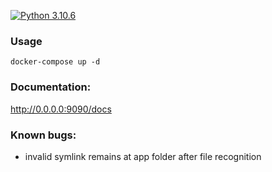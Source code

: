 [![Python 3.10.6](https://img.shields.io/badge/python-3.10.6-blue.svg)](https://www.python.org/downloads/release/python-3106/)

### Usage
```shell
docker-compose up -d
```
### Documentation: 
http://0.0.0.0:9090/docs

### Known bugs:
- invalid symlink remains at app folder after file recognition